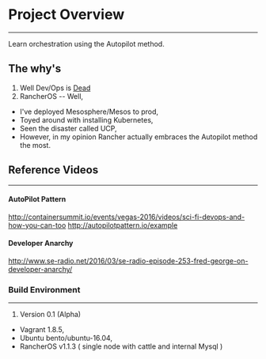 # Project Overview
***
Learn orchestration using the Autopilot method. 

## The why's
1. Well Dev/Ops is [Dead](https://techcrunch.com/2016/04/07/devops-is-dead-long-live-devops/)
2. RancherOS -- Well, 
  * I've deployed Mesosphere/Mesos to prod, 
  * Toyed around with installing Kubernetes,
  * Seen the disaster called UCP,
  * However, in my opinion Rancher actually embraces the Autopilot method the most.

## Reference Videos
***
#### AutoPilot Pattern
http://containersummit.io/events/vegas-2016/videos/sci-fi-devops-and-how-you-can-too
http://autopilotpattern.io/example
#### Developer Anarchy
http://www.se-radio.net/2016/03/se-radio-episode-253-fred-george-on-developer-anarchy/


### Build Environment
***
1. Version 0.1 (Alpha)
  * Vagrant 1.8.5,
  * Ubuntu bento/ubuntu-16.04,
  * RancherOS v1.1.3 ( single node with cattle and internal Mysql )

